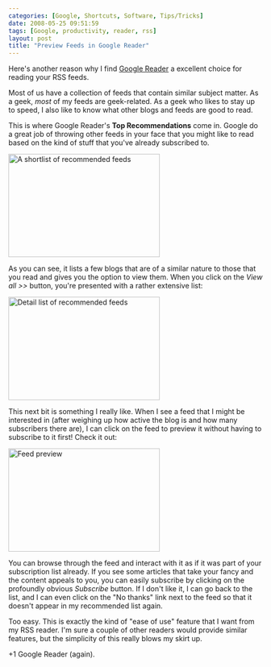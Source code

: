```yaml
---
categories: [Google, Shortcuts, Software, Tips/Tricks]
date: 2008-05-25 09:51:59
tags: [Google, productivity, reader, rss]
layout: post
title: "Preview Feeds in Google Reader"
---
```

Here's another reason why I find <a href="http://reader.google.com/" title="Google Reader">Google Reader</a> a excellent choice for reading your RSS feeds.

Most of us have a collection of feeds that contain similar subject matter. As a geek, <em>most</em> of my feeds are geek-related. As a geek who likes to stay up to speed, I also like to know what other blogs and feeds are good to read.

This is where Google Reader's <strong>Top Recommendations</strong> come in. Google do a great job of throwing other feeds in your face that you might like to read based on the kind of stuff that you've already subscribed to.

<!--more-->

<a href="/uploads/2008/05/reader_recommendations.png" rel="lightbox[rec_reader]" title="Recommended feeds"><img src="/uploads/2008/05/reader_recommendations.png" alt="A shortlist of recommended feeds" title="Recommended feeds" width="300" height="205" class="aligncenter size-medium wp-image-361" /></a>

As you can see, it lists a few blogs that are of a similar nature to those that you read and gives you the option to view them. When you click on the <em>View all &gt;&gt;</em> button, you're presented with a rather extensive list:

<a href="/uploads/2008/05/reader_rec_list.png" title="Detail list of recommended feeds" rel="lightbox[rec_reader]"><img src="/uploads/2008/05/reader_rec_list.png" alt="Detail list of recommended feeds" title="Detail list of recommended feeds" width="300" height="205" class="aligncenter size-medium wp-image-362" /></a>

This next bit is something I really like. When I see a feed that I might be interested in (after weighing up how active the blog is and how many subscribers there are), I can click on the feed to preview it without having to subscribe to it first! Check it out:

<a href="/uploads/2008/05/reader_rec_preview.png" rel="lightbox[rec_reader]" title="Feed preview"><img src="/uploads/2008/05/reader_rec_preview.png" alt="Feed preview" title="Feed preview" width="300" height="205" class="aligncenter size-medium wp-image-360" /></a>

You can browse through the feed and interact with it as if it was part of your subscription list already. If you see some articles that take your fancy and the content appeals to you, you can easily subscribe by clicking on the profoundly obvious <em>Subscribe</em> button. If I don't like it, I can go back to the list, and I can even click on the "No thanks" link next to the feed so that it doesn't appear in my recommended list again.

Too easy. This is exactly the kind of "ease of use" feature that I want from my RSS reader. I'm sure a couple of other readers would provide similar features, but the simplicity of this really blows my skirt up.

+1 Google Reader (again).
